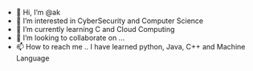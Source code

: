 - 👋 Hi, I’m @ak
- 👀 I’m interested in CyberSecurity and Computer Science 
- 🌱 I’m currently learning C and Cloud Computing
- 💞️ I’m looking to collaborate on ...
- 📫 How to reach me ..
I have learned python, Java, C++  and Machine Language 
<!---
grewalavneet007/grewalavneet007 is a ✨ special ✨ repository because its `README.md` (this file) appears on your GitHub profile.
You can click the Preview link to take a look at your changes.
--->
